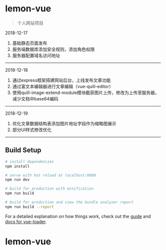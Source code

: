 # lemon-vue

> 个人网站项目

2018-12-17
1. 基础静态页面发布
2. 服务端数据库添加安全规则，添加角色权限
3. 服务器配置域名访问地址
**********
2018-12-18
1. 通过express框架搭建网站后台，上线发布文章功能
2. 通过富文本编辑器进行文章编辑（vue-quill-editor）
3. 使用quill-image-extend-module模块截获图片上传，修改为上传至服务器，减少文档中base64编码
**********
2018-12-19
1. 优化文章数据结构表添加图片地址字段作为缩略图展示
2. 部分UI样式修改优化
**********
## Build Setup

``` bash
# install dependencies
npm install

# serve with hot reload at localhost:8080
npm run dev

# build for production with minification
npm run build

# build for production and view the bundle analyzer report
npm run build --report
```

For a detailed explanation on how things work, check out the [guide](http://vuejs-templates.github.io/webpack/) and [docs for vue-loader](http://vuejs.github.io/vue-loader).
# lemon-vue
